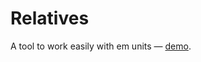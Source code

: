 Relatives
=========

A tool to work easily with em units — [demo](http://felix-girault.fr/relatives/).
